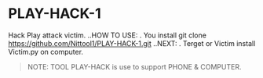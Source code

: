 # PLAY-HACK-1
Hack Play attack victim.
..HOW TO USE:
. You install git clone https://github.com/Nittool1/PLAY-HACK-1.git
..NEXT:
. Terget or Victim install Victim.py on computer.
>NOTE:
TOOL PLAY-HACK is use to support PHONE & COMPUTER.

